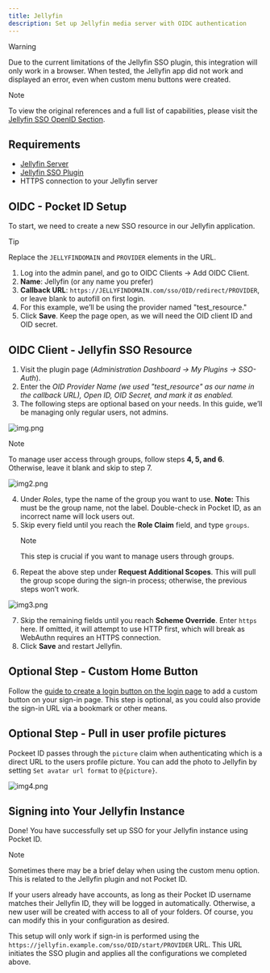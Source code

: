 ```yaml
---
title: Jellyfin
description: Set up Jellyfin media server with OIDC authentication
---
```


> [!WARNING]
> Due to the current limitations of the Jellyfin SSO plugin, this integration will only work in a browser. When tested, the Jellyfin app did not work and displayed an error, even when custom menu buttons were created.

> [!NOTE]
> To view the original references and a full list of capabilities, please visit the [Jellyfin SSO OpenID Section](https://github.com/9p4/jellyfin-plugin-sso?tab=readme-ov-file#openid).

## Requirements

- [Jellyfin Server](https://jellyfin.org/downloads/server)
- [Jellyfin SSO Plugin](https://github.com/9p4/jellyfin-plugin-sso)
- HTTPS connection to your Jellyfin server

## OIDC - Pocket ID Setup

To start, we need to create a new SSO resource in our Jellyfin application.

> [!TIP]
> Replace the `JELLYFINDOMAIN` and `PROVIDER` elements in the URL.

1. Log into the admin panel, and go to OIDC Clients -> Add OIDC Client.
2. **Name**: Jellyfin (or any name you prefer)
3. **Callback URL**: `https://JELLYFINDOMAIN.com/sso/OID/redirect/PROVIDER`, or leave blank to autofill on first login.
4. For this example, we’ll be using the provider named "test_resource."
5. Click **Save**. Keep the page open, as we will need the OID client ID and OID secret.

## OIDC Client - Jellyfin SSO Resource

1. Visit the plugin page (<i>Administration Dashboard -> My Plugins -> SSO-Auth</i>).
2. Enter the <i>OID Provider Name (we used "test_resource" as our name in the callback URL), Open ID, OID Secret, and mark it as enabled.</i>
3. The following steps are optional based on your needs. In this guide, we’ll be managing only regular users, not admins.

![img.png](/img/jellyfin/jellyfin_img.png)

> [!NOTE]
> To manage user access through groups, follow steps **4, 5, and 6**. Otherwise, leave it blank and skip to step 7.

![img2.png](/img/jellyfin/jellyfin_img2.png)

4. Under <i>Roles</i>, type the name of the group you want to use. **Note:** This must be the group name, not the label. Double-check in Pocket ID, as an incorrect name will lock users out.
5. Skip every field until you reach the **Role Claim** field, and type `groups`.
   > [!NOTE]
   > This step is crucial if you want to manage users through groups.
6. Repeat the above step under **Request Additional Scopes**. This will pull the group scope during the sign-in process; otherwise, the previous steps won’t work.

![img3.png](/img/jellyfin/jellyfin_img3.png)

7. Skip the remaining fields until you reach **Scheme Override**. Enter `https` here. If omitted, it will attempt to use HTTP first, which will break as WebAuthn requires an HTTPS connection.
8. Click **Save** and restart Jellyfin.

## Optional Step - Custom Home Button

Follow the [guide to create a login button on the login page](https://github.com/9p4/jellyfin-plugin-sso?tab=readme-ov-file#creating-a-login-button-on-the-main-page) to add a custom button on your sign-in page. This step is optional, as you could also provide the sign-in URL via a bookmark or other means.

## Optional Step - Pull in user profile pictures

Pockeet ID passes through the `picture` claim when authenticating which is a direct URL to the users profile picture. You can add the photo to Jellyfin by setting `Set avatar url format` to `@{picture}`.

![img4.png](/img/jellyfin/jellyfin_img4.png)

## Signing into Your Jellyfin Instance

Done! You have successfully set up SSO for your Jellyfin instance using Pocket ID.

> [!NOTE]
> Sometimes there may be a brief delay when using the custom menu option. This is related to the Jellyfin plugin and not Pocket ID.

If your users already have accounts, as long as their Pocket ID username matches their Jellyfin ID, they will be logged in automatically. Otherwise, a new user will be created with access to all of your folders. Of course, you can modify this in your configuration as desired.

This setup will only work if sign-in is performed using the `https://jellyfin.example.com/sso/OID/start/PROVIDER` URL. This URL initiates the SSO plugin and applies all the configurations we completed above.
